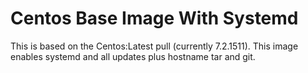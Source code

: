 # Centos Base Image With Systemd
This is based on the Centos:Latest pull (currently 7.2.1511). This image enables systemd and all updates plus hostname tar and git.
